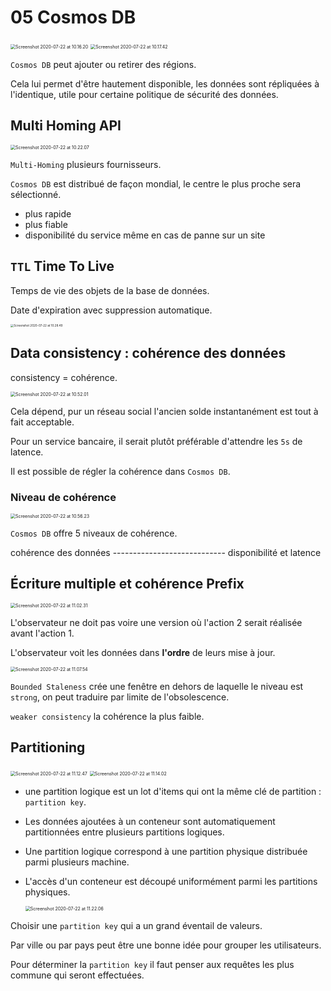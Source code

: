 # 05 Cosmos DB

<img src="assets/Screenshot 2020-07-22 at 10.16.20.png" alt="Screenshot 2020-07-22 at 10.16.20" style="zoom:50%;" />

<img src="assets/Screenshot 2020-07-22 at 10.17.42.png" alt="Screenshot 2020-07-22 at 10.17.42" style="zoom:50%;" />

`Cosmos DB` peut ajouter ou retirer des régions.

Cela lui permet d'être hautement disponible, les données sont répliquées à l'identique, utile pour certaine politique de sécurité des données.

## Multi Homing API

<img src="assets/Screenshot 2020-07-22 at 10.22.07.png" alt="Screenshot 2020-07-22 at 10.22.07" style="zoom:50%;" />

`Multi-Homing` plusieurs fournisseurs.

`Cosmos DB` est distribué de façon mondial, le centre le plus proche sera sélectionné.

- plus rapide
- plus fiable
- disponibilité du service même en cas de panne sur un site

## `TTL` Time To Live

Temps de vie des objets de la base de données.

Date d'expiration avec suppression automatique.

 <img src="assets/Screenshot 2020-07-22 at 10.28.49.png" alt="Screenshot 2020-07-22 at 10.28.49" style="zoom:33%;" />

## Data consistency : cohérence des données

consistency = cohérence.

<img src="assets/Screenshot 2020-07-22 at 10.52.01.png" alt="Screenshot 2020-07-22 at 10.52.01" style="zoom:50%;" />

Cela dépend, pur un réseau social l'ancien solde instantanément est tout à fait acceptable.

Pour un service bancaire, il serait plutôt préférable d'attendre les `5s` de latence.

Il est possible de régler la cohérence dans `Cosmos DB`.

### Niveau de cohérence

<img src="assets/Screenshot 2020-07-22 at 10.56.23.png" alt="Screenshot 2020-07-22 at 10.56.23" style="zoom:50%;" />

`Cosmos DB` offre 5 niveaux de cohérence.

cohérence des données ---------------------------- disponibilité et latence

## Écriture multiple et cohérence Prefix

<img src="assets/Screenshot 2020-07-22 at 11.02.31.png" alt="Screenshot 2020-07-22 at 11.02.31" style="zoom:50%;" />

L'observateur ne doit pas voire une version où l'action 2 serait réalisée avant l'action 1.

L'observateur voit les données dans **l'ordre** de leurs mise à jour.

 <img src="assets/Screenshot 2020-07-22 at 11.07.54.png" alt="Screenshot 2020-07-22 at 11.07.54" style="zoom:50%;" />

`Bounded Staleness` crée une fenêtre en dehors de laquelle le niveau est `strong`, on peut traduire par limite de l'obsolescence.

`weaker consistency` la cohérence la plus faible.

## Partitioning

<img src="assets/Screenshot 2020-07-22 at 11.12.47.png" alt="Screenshot 2020-07-22 at 11.12.47" style="zoom:50%;" />

<img src="assets/Screenshot 2020-07-22 at 11.14.02.png" alt="Screenshot 2020-07-22 at 11.14.02" style="zoom:50%;" />

- une partition logique est un lot d'items qui ont la même clé de partition : `partition key`.

- Les données ajoutées à un conteneur sont automatiquement partitionnées entre plusieurs partitions logiques.

- Une partition logique correspond à une partition physique distribuée parmi plusieurs machine.

- L'accès d'un conteneur est découpé uniformément parmi les partitions physiques.


	<img src="assets/Screenshot 2020-07-22 at 11.22.06.png" alt="Screenshot 2020-07-22 at 11.22.06" style="zoom:50%;" />

Choisir une `partition key` qui a un grand éventail de valeurs.

Par ville ou par pays peut être une bonne idée pour grouper les utilisateurs.

Pour déterminer la `partition key` il faut penser aux requêtes les plus commune qui seront effectuées.

